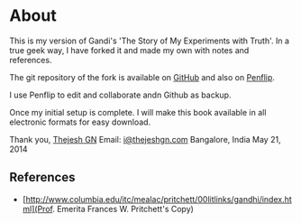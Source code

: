 # About

This is my version of Gandi's 'The Story of My Experiments with Truth'. In a true geek way, I have forked it and made my own with notes and references.

The git repository of the fork is available on [GitHub](https://github.com/thejeshgn/the-story-of-my-experiments-with-truth "GitHub Repository") and also on [Penflip](https://www.penflip.com/thejeshgn/the-story-of-my-experiments-with-truth "Penflip Repository").

I use Penflip to edit and collaborate andn Github as backup.

Once my initial setup is complete. I will make this book available in all electronic formats for easy download.

Thank you,
[Thejesh GN](http://thejeshgn.com)
Email: i@thejeshgn.com
Bangalore, India
May 21, 2014


## References
- [http://www.columbia.edu/itc/mealac/pritchett/00litlinks/gandhi/index.html](Prof. Emerita Frances W. Pritchett's Copy)




